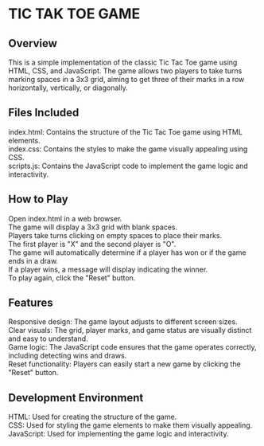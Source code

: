 # TIC TAK TOE GAME
## Overview
This is a simple implementation of the classic Tic Tac Toe game using HTML, CSS, and JavaScript. The game allows two players to take turns marking spaces in a 3x3 grid, aiming to get three of their marks in a row horizontally, vertically, or diagonally.

## Files Included
index.html: Contains the structure of the Tic Tac Toe game using HTML elements.<br>
index.css: Contains the styles to make the game visually appealing using CSS.<br>
scripts.js: Contains the JavaScript code to implement the game logic and interactivity.
## How to Play
Open index.html in a web browser.<br>
The game will display a 3x3 grid with blank spaces.<br>
Players take turns clicking on empty spaces to place their marks.<br>
The first player is "X" and the second player is "O".<br>
The game will automatically determine if a player has won or if the game ends in a draw.<br>
If a player wins, a message will display indicating the winner.<br>
To play again, click the "Reset" button.
## Features
Responsive design: The game layout adjusts to different screen sizes.<br>
Clear visuals: The grid, player marks, and game status are visually distinct and easy to understand.<br>
Game logic: The JavaScript code ensures that the game operates correctly, including detecting wins and draws.<br>
Reset functionality: Players can easily start a new game by clicking the "Reset" button.
## Development Environment
HTML: Used for creating the structure of the game.<br>
CSS: Used for styling the game elements to make them visually appealing.<br>
JavaScript: Used for implementing the game logic and interactivity.
